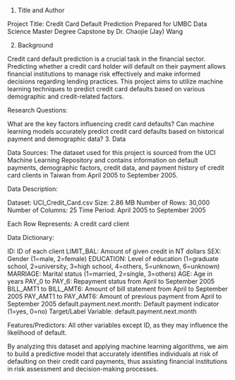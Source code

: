 1. Title and Author

Project Title: Credit Card Default Prediction
Prepared for UMBC Data Science Master Degree Capstone by Dr. Chaojie (Jay) Wang

2. Background

Credit card default prediction is a crucial task in the financial sector. Predicting whether a credit card holder will default on their payment allows financial institutions to manage risk effectively and make informed decisions regarding lending practices. This project aims to utilize machine learning techniques to predict credit card defaults based on various demographic and credit-related factors.

Research Questions:

What are the key factors influencing credit card defaults?
Can machine learning models accurately predict credit card defaults based on historical payment and demographic data?
3. Data

Data Sources:
The dataset used for this project is sourced from the UCI Machine Learning Repository and contains information on default payments, demographic factors, credit data, and payment history of credit card clients in Taiwan from April 2005 to September 2005.

Data Description:

Dataset: UCI_Credit_Card.csv
Size: 2.86 MB
Number of Rows: 30,000
Number of Columns: 25
Time Period: April 2005 to September 2005

Each Row Represents: A credit card client

Data Dictionary:

ID: ID of each client
LIMIT_BAL: Amount of given credit in NT dollars
SEX: Gender (1=male, 2=female)
EDUCATION: Level of education (1=graduate school, 2=university, 3=high school, 4=others, 5=unknown, 6=unknown)
MARRIAGE: Marital status (1=married, 2=single, 3=others)
AGE: Age in years
PAY_0 to PAY_6: Repayment status from April to September 2005
BILL_AMT1 to BILL_AMT6: Amount of bill statement from April to September 2005
PAY_AMT1 to PAY_AMT6: Amount of previous payment from April to September 2005
default.payment.next.month: Default payment indicator (1=yes, 0=no)
Target/Label Variable: default.payment.next.month

Features/Predictors: All other variables except ID, as they may influence the likelihood of default.

By analyzing this dataset and applying machine learning algorithms, we aim to build a predictive model that accurately identifies individuals at risk of defaulting on their credit card payments, thus assisting financial institutions in risk assessment and decision-making processes.
